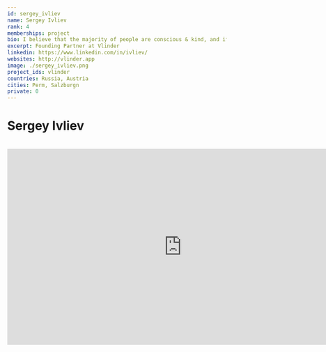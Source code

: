 ```yaml
---
id: sergey_ivliev
name: Sergey Ivliev
rank: 4
memberships: project
bio: I believe that the majority of people are conscious & kind, and if we join sync we can have an impact on a planetary scale with the help of ‘modern magic’ engineering. I did my PhD degree in financial mathematics at Perm State University (Russia). Being disappointed with the unsustainable and inefficient financial systems we have founded Lykke, Swiss FinTech startup, which has pioneered many cryptofinance solutions: first security token offering, first natural capital-backed token, first non-custodial DEX on Bitcoin blockchain. This journey empowered us to start Vlinder, which aims to radically simplify impact investing and scale citizens actions to solve Earth’s global problems like deforestation, inequality, pollution.
excerpt: Founding Partner at Vlinder
linkedin: https://www.linkedin.com/in/ivliev/
websites: http://vlinder.app
image: ./sergey_ivliev.png
project_ids: vlinder
countries: Russia, Austria
cities: Perm, Salzburgn
private: 0
---
```

# Sergey Ivliev

<BR>

<iframe src="https://player.vimeo.com/video/434682048" width="800" height="450" frameborder="0" allow="autoplay; fullscreen" allowfullscreen></iframe>

<BR>




